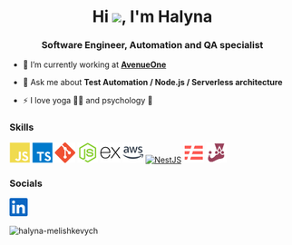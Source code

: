 <h1 align="center">Hi <img src="https://user-images.githubusercontent.com/18350557/176309783-0785949b-9127-417c-8b55-ab5a4333674e.gif" />, I'm Halyna</h1>
<h3 align="center">Software Engineer, Automation and QA specialist</h3>

- 🔭&nbsp;I’m currently working at **[AvenueOne](https://www.avenue.one/)**

- 💬&nbsp;Ask me about **Test Automation / Node.js / Serverless architecture**

- ⚡&nbsp;I love yoga 🧘‍♀️ and psychology 🧠

### Skills

<p align="left">
<a href="https://developer.mozilla.org/en-US/docs/Web/JavaScript" target="_blank" rel="noreferrer"><img src="https://raw.githubusercontent.com/HalynaMelishkevich/HalynaMelishkevich/main/icons/javascript.svg" width="36" height="36" alt="JavaScript" /></a>
<a href="https://www.typescriptlang.org/" target="_blank" rel="noreferrer"><img src="https://raw.githubusercontent.com/HalynaMelishkevich/HalynaMelishkevich/main/icons/typescript.svg" width="36" height="36" alt="TypeScript" /></a>
<a href="https://git-scm.com/" target="_blank" rel="noreferrer"><img src="https://raw.githubusercontent.com/HalynaMelishkevich/HalynaMelishkevich/main/icons/git.svg" width="36" height="36" alt="Git" /></a>
<a href="https://nodejs.org/en/" target="_blank" rel="noreferrer"><img src="https://raw.githubusercontent.com/HalynaMelishkevich/HalynaMelishkevich/main/icons/nodejs.svg" width="36" height="36" alt="NodeJS" /></a>
<a href="https://expressjs.com/" target="_blank" rel="noreferrer"><img src="https://raw.githubusercontent.com/HalynaMelishkevich/HalynaMelishkevich/main/icons/express.svg" width="36" height="36" alt="Express" /></a>
<a href="https://aws.amazon.com/" target="_blank" rel="noreferrer"><img src="https://raw.githubusercontent.com/HalynaMelishkevich/HalynaMelishkevich/main/icons/aws.svg" width="36" height="36" alt="AWS" /></a>
<a href="https://nestjs.com/" target="_blank" rel="noreferrer"><img src="https://upload.wikimedia.org/wikipedia/commons/a/a8/NestJS.svg"  width="36" height="36" alt="NestJS" /></a>
<a href="https://www.serverless.com/" target="_blank" rel="noreferrer"><img src="https://raw.githubusercontent.com/HalynaMelishkevich/HalynaMelishkevich/main/icons/serverless.svg"  width="36" height="36" alt="Serverless" /></a>
<a href="https://jestjs.io/" target="_blank" rel="noreferrer"><img src="https://raw.githubusercontent.com/HalynaMelishkevich/HalynaMelishkevich/main/icons/jest.svg"  width="36" height="36" alt="Jest" /></a>
</p>

### Socials

<p align="left">
    <a href="https://www.linkedin.com/in/halyna-melishkevych/" target="_blank" rel="noreferrer"><img src="https://raw.githubusercontent.com/HalynaMelishkevich/HalynaMelishkevich/main/icons/linkedin.svg" width="32" height="32" /></a>
</p>

<p>
    <img align="left" src="https://github-readme-stats.vercel.app/api/top-langs/?username=HalynaMelishkevich&layout=compact" alt="halyna-melishkevych" />
</p>

